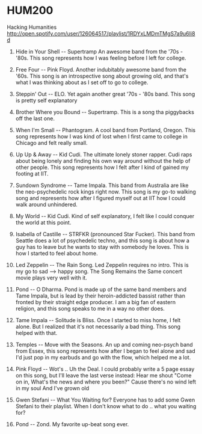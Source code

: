 # HUM200
Hacking Humanities
http://open.spotify.com/user/126064517/playlist/1RDYxLMDmTMgS7a9u6Ii8d
1. Hide in Your Shell -- Supertramp
An awesome band from the '70s - '80s. This song represents how I was feeling before I left for college.

2. Free Four -- Pink Floyd. Another indubitably awesome band from the '60s. This song is an introspective song about growing old, and that's what I was thinking about as I set off to go to college.

3. Steppin' Out -- ELO. Yet again another great '70s - '80s band. This song is pretty self explanatory

4. Brother Where you Bound -- Supertramp. This is a song tha piggybacks off the last one.

5. When I'm Small -- Phantogram. A cool band from Portland, Oregon. This song represents how I was kind of lost when I first came to college in Chicago and felt really small.

6. Up Up & Away -- Kid Cudi. The ultimate lonely stoner rapper. Cudi raps about being lonely and finding his own way around without the help of other people. This song represents how I felt after I kind of gained my footing at IIT.

7. Sundown Syndrome -- Tame Impala. This band from Australia are like the neo-psychedelic rock kings right now. This song is my go-to walking song and represents how after I figured myself out at IIT how I could walk around unhindered.

8. My World -- Kid Cudi. Kind of self explanatory, I felt like I could conquer the world at this point.

9. Isabella of Castille -- STRFKR (pronounced Star Fucker). This band from Seattle does a lot of psychedelic techno, and this song is about how a guy has to leave but he wants to stay with somebody he loves. This is how I started to feel about home.

10. Led Zeppelin -- The Rain Song. Led Zeppelin requires no intro. This is my go to sad --> happy song. The Song Remains the Same concert movie plays very well with it.

11. Pond -- O Dharma. Pond is made up of the same band members and Tame Impala, but is lead by their heroin-addicted bassist rather than fronted by their straight edge producer. I am a big fan of eastern religion, and this song speaks to me in a way no other does.

12. Tame Impala -- Solitude is Bliss. Once I started to miss home, I felt alone. But I realized that it's not necessarily a bad thing. This song helped with that.

13. Temples -- Move with the Seasons. An up and coming neo-psych band from Essex, this song represents how after I began to feel alone and sad I'd just pop in my earbuds and go with the flow, which helped me a lot.


14. Pink Floyd -- Wot's .. Uh the Deal. I could probably write a 5 page essay on this song, but I'll leave the last verse instead: 
Hear me shout "Come on in,
What's the news and where you been?"
Cause there's no wind left in my soul
And I've grown old

15. Gwen Stefani -- What You Waiting for? Everyone has to add some Gwen Stefani to their playlist. When I don't know what to do .. what you waiting for?

16. Pond -- Zond. My favorite up-beat song ever. 
